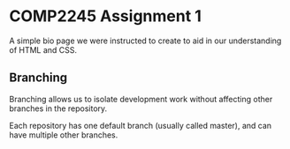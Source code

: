 # COMP2245 Assignment 1
A simple bio page we were instructed to create to aid in our understanding of HTML and CSS. 

## Branching
Branching allows us to isolate development work without affecting other branches in the repository. 

Each repository has one default branch (usually called master), and can have
multiple other branches.
